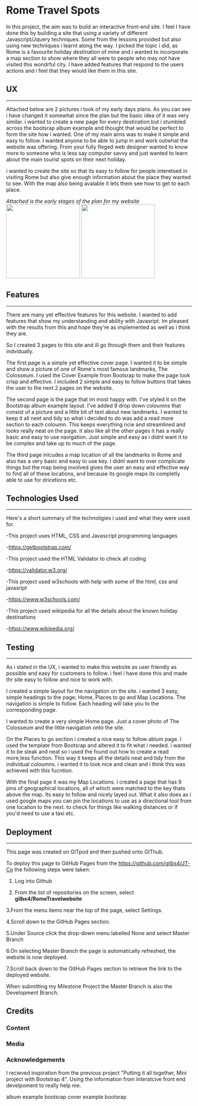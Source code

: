 # Rome Travel Spots

In this project, the aim was to build an interactive front-end site. I feel I have done this by building a site that using a variety of different Javascript/Jquery techniques. Some from the lessons provided but also using new techniques i learnt along the way.
I picked the topic i did, as Rome is a favourite holiday destination of mine and i wanted to incorporate a map section to show where they all were to people who may not have visited this wondrful city. I have added features that respond to the users actions and i feel that they would like them in this site.

## UX
***

Attached below are 2 pictures i took of my early days plans. As you can see i have changed it somewhat since the plan but the basic idea of it was very similar. i wanted to create a new page for every destination but i stumbled across the bootsrap album example and thought that would be perfect to form the site how i wanted.
One of my main aims was to make it simple and easy to follow. I wanted anyone to be able to jump in and work outwhat the website was offering. From your fully fleged web designer wanted to know more to someone who is less say computer savvy and just wanted to learn about the main tourist spots on their next holiday.

i wanted to create the site so that its easy to follow for people interetsed in visiting Rome but also give enough information about the place they wanted to see. With the map also being avalable it lets them see how to get to each place.


*Attached is the early stages of the plan for my website*
<img src="https://github.com/gilbs4/RomeTravelWebsite/blob/master/documents/images/plan-A.JPG" width="200" height="200">
<img src="https://github.com/gilbs4/RomeTravelWebsite/blob/master/documents/images/plan-B.JPG" width="200" height="200">


## Features
***

There are many yet effective features for this website. I wanted to add features that show my understanding and ability with Javasript. Im pleased with the results from this and hope they're as implemented as well as i think they are.

So I created 3 pages to this site and ill go through them and their features indvidually.

The first page is a simple yet effective cover page. I wanted it to be simple and show a picture of one of Rome's most famous landmarks, The Colosseum. I used the Cover Example from Bootsrap to make the page look crisp and effective. I included 2 simple and easy to follow buttons that takes the user to the next 2 pages on the website.

The second page is the page that im most happy with. I've styled it on the Bootstrap album example layout. I've added 9 drop down coloumns that consist of a picture and a little bit of text about new landmarks. I wanted to keep it all neet and tidy so what i decided to do was add a read more section to each coloumn. This keeps everything ncie and streamlined and looks really neat on the page.
it also like all the other pages it has a really basic and easy to use navigation. Just simple and easy as i didnt want it to be complex and take up to much of the page.

The third page inlcudes a map location of all the landmarks in Rome and also has a very basic and easy to use key. I didnt want to over complicate things but the map being involved gives the user an easy and effective way to find all of these locations, and because its google maps its completly able to use for dricetions etc.


## Technologies Used
***

Here's a short summary of the technoligies i used and what they were used for.

-This project uses HTML, CSS and Javascript programming languages

-https://getbootstrap.com/

-This project used the HTML Validator to check all coding 

-https://validator.w3.org/

-This project used w3schools with help with some of the html, css and javasript 

-https://www.w3schools.com/

-This project used wikipedia for all the details about the known holiday destinations

-https://www.wikipedia.org/


## Testing
***

As i stated in the UX, i wanted to make this website as user friendly as possible and easy for customers to follow. i feel i have done this and made thr site easy to follow and nice to work with.

I created a simple layout for the navigation on the site. i wanted 3 easy, simple headings to the page; Home, Places to go and Map Locations. The navigation is simple to follow. Each heading will take you to the corresponding page. 

I wanted to create a very simple Home page. Just a cover photo of The Colosseum and the little navigation onto the site.

On the Places to go section i created a nice easy to follow ablum page. I used the template from Bootsrap and altered it to fit what i needed. i wanted it to be sleak and neat so i used the found out how to create a read more,less function. This way it keeps all the details neat and tidy from the individual coloumns. i wanted it to look nice and clean and i think this was achieved with this fucntion.

With the final page it was my Map Locations. i created a page that has 9 pins of geographical locations, all of which were matched to the key thats above the map. Its easy to follow and nicely layed out. What it also does as i used google maps you can pin the locations to use as a directional tool from one location to the next. to check for things like walking distances or if you'd need to use a taxi etc. 

## Deployment
***
This page was created on GITpod and then pushed onto GIThub.

To deploy this page to GitHub Pages from the https://github.com/gilbs4/JT-Co the following steps were taken:

1. Log into Github

2. From the list of repositories on the screen, select **gilbs4/RomeTravelwebsite**

3.From the menu items near the top of the page, select Settings.

4.Scroll down to the GitHub Pages section.

5.Under Source click the drop-down menu labelled None and select Master Branch

6.On selecting Master Branch the page is automatically refreshed, the website is now deployed.

7.Scroll back down to the GitHub Pages section to retrieve the link to the deployed website.

When submitting my Milestone Project the Master Branch is also the Development Branch.

## Credits

### Content


### Media


### Acknowledgements
I recieved inspiration from the previous project "Putting it all together, Mini project with Bootstrap 4". Using the information from Interatcive front end develpoment to really help me.






























album example bootsrap
cover example bootsrap


